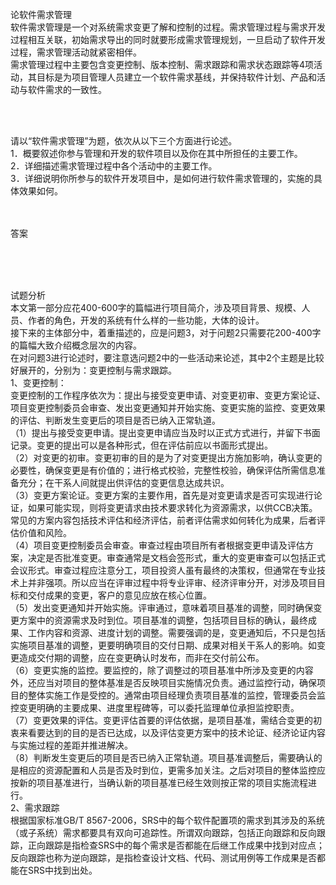 <div class="detail lh2"><p>论软件需求管理<br/>软件需求管理是一个对系统需求变更了解和控制的过程。需求管理过程与需求开发过程相互关联，初始需求导出的同时就要形成需求管理规划，一旦启动了软件开发过程，需求管理活动就紧密相伴。<br/>需求管理过程中主要包含变更控制、版本控制、需求跟踪和需求状态跟踪等4项活动，其目标是为项目管理人员建立一个软件需求基线，并保持软件计划、产品和活动与软件需求的一致性。</p><br/><br/><p>请以“软件需求管理”为题，依次从以下三个方面进行论述。<br/>1．概要叙述你参与管理和开发的软件项目以及你在其中所担任的主要工作。<br/>2．详细描述需求管理过程中各个活动中的主要工作。<br/>3．详细说明你所参与的软件开发项目中，是如何进行软件需求管理的，实施的具体效果如何。<br/></p><br/><br/>答案<br/><p><br/></p><br/><br/>试题分析<br/><div>
本文第一部分应花400-600字的篇幅进行项目简介，涉及项目背景、规模、人员、作者的角色，开发的系统有什么样的一些功能，大体的设计。</div>
<div>
接下来的主体部分中，着重描述的，应是问题3，对于问题2只需要花200-400字的篇幅大致介绍概念层次的内容。</div>
<div>
在对问题3进行论述时，要注意选问题2中的一些活动来论述，其中2个主题是比较好展开的，分别为：变更控制与需求跟踪。</div>
<div>
1、变更控制：</div>
<div>
变更控制的工作程序依次为：提出与接受变更申请、对变更初审、变更方案论证、项目变更控制委员会审查、发出变更通知并开始实施、变更实施的监控、变更效果的评估、判断发生变更后的项目是否已纳入正常轨道。</div>
<div>
（1）提出与接受变更申请。提出变更申请应当及时以正式方式进行，并留下书面记录。变更的提出可以是各种形式，但在评估前应以书面形式提出。</div>
<div>
（2）对变更的初审。变更初审的目的是为了对变更提出方施加影响，确认变更的必要性，确保变更是有价值的；进行格式校验，完整性校验，确保评估所需信息准备充分；在干系人间就提出供评估的变更信息达成共识。</div>
<div>
（3）变更方案论证。变更方案的主要作用，首先是对变更请求是否可实现进行论证，如果可能实现，则将变更请求由技术要求转化为资源需求，以供CCB决策。常见的方案内容包括技术评估和经济评估，前者评估需求如何转化为成果，后者评估价值和风险。</div>
<div>
（4）项目变更控制委员会审查。审查过程由项目所有者根据变更申请及评估方案，决定是否批准变更。审查通常是文档会签形式，重大的变更审查可以包括正式会议形式。审查过程应注意分工，项目投资人虽有最终的决策权，但通常在专业技术上并非强项。所以应当在评审过程中将专业评审、经济评审分开，对涉及项目目标和交付成果的变更，客户的意见应放在核心位置。</div>
<div>
（5）发出变更通知并开始实施。评审通过，意味着项目基准的调整，同时确保变更方案中的资源需求及时到位。项目基准的调整，包括项目目标的确认，最终成果、工作内容和资源、进度计划的调整。需要强调的是，变更通知后，不只是包括实施项目基准的调整，更要明确项目的交付日期、成果对相关干系人的影响。如变更造成交付期的调整，应在变更确认时发布，而非在交付前公布。</div>
<div>
（6）变更实施的监控。要监控的，除了调整过的项目基准中所涉及变更的内容外，还应当对项目的整体基准是否反映项目实施情况负责。通过监控行动，确保项目的整体实施工作是受控的。通常由项目经理负责项目基准的监控，管理委员会监控变更明确的主要成果、进度里程碑等，可以委托监理单位承担监控职责。</div>
<div>
（7）变更效果的评估。变更评估首要的评估依据，是项目基准，需结合变更的初衷来看要达到的目的是否已达成，以及评估变更方案中的技术论证、经济论证内容与实施过程的差距并推进解决。</div>
<div>
（8）判断发生变更后的项目是否已纳入正常轨道。项目基准调整后，需要确认的是相应的资源配置和人员是否及时到位，更需多加关注。之后对项目的整体监控应按新的项目基准进行，当确认新的项目基准已经生效则按正常的项目实施流程进行。</div>
<div>
2、需求跟踪</div>
<div>
根据国家标准GB/T 8567-2006，SRS中的每个软件配置项的需求到其涉及的系统（或子系统）需求都要具有双向可追踪性。所谓双向跟踪，包括正向跟踪和反向跟踪，正向跟踪是指检查SRS中的每个需求是否都能在后继工作成果中找到对应点；反向跟踪也称为逆向跟踪，是指检查设计文档、代码、测试用例等工作成果是否都能在SRS中找到出处。</div></div>